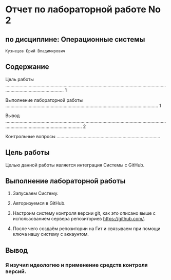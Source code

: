 # Отчет по лабораторной работе No 2

## по дисциплине: Операционные системы

```
Кузнецов Юрий Владимирович
```
## Содержание

Цель работы ......................................................................................................................................................................... 1

Выполнение лабораторной работы ...................................................................................................................... 1

Вывод ....................................................................................................................................................................................... 2

Контрольные вопросы ................................................................................ 

## Цель работы

Целью данной работы является интеграция Системы с GitHub.

## Выполнение лабораторной работы

1. Запускаем Систему.
2. Авторизуемся в GitHub.
3. Настроим систему контроля версии git, как это описано выше c использованием
    сервера репозиториев https://github.com/.


4. После чего создаём репозитории на Гит и связываем при помощи ключа нашу
    систему с аккаунтом.

## Вывод

### Я изучил идеологию и применение средств контроля версий.


